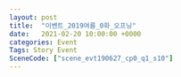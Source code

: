 ```yaml
---
layout: post
title:  "이벤트_2019여름_0화_오프닝"
date:   2021-02-20 10:00:00 +0000
categories: Event
Tags: Story Event
SceneCode: ["scene_evt190627_cp0_q1_s10"]
---
```

